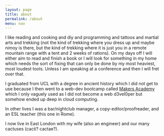 ```yaml
---
layout: page
title: about
permalink: /about
menu: nav
---
```


<div class="home">
<p>
I like reading and cooking and diy and programming and tattoos and martial arts and trekking
(not the kind of trekking where you dress up and maybe nimoy is there, but the kind
of trekking where it is just you in a remote mountain range with a tent and 2 weeks
of rations). On my days off I will either aim to read and finish a book or
I will look for something in my home which needs the sort of fixing that can only
be done by my most heaviest, most loudest tools. Unless I am speaking at a conference
and then I will fret over that.
</p>
<p>
I graduated from UCL with a degree in ancient history which I did not get to use because I 
then went to a web-dev bootcamp called <a href="https://makers.tech/">Makers Academy</a> which I
only vaguely used as I did not become a web d3vel0per but somehow ended up deep in cloud computing.
</p>
<p>
In other lives I was a bar/nightclub manager, a copy-editor/proofreader, and an ESL teacher (this one in Rome).
</p>
<p>
I now live in East London with my wife (also an engineer) and our many cactuses (cacti? cactae?).
</p>
</div>
